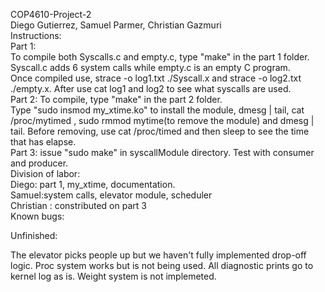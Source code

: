 COP4610-Project-2 <br/>
Diego Gutierrez, Samuel Parmer, Christian Gazmuri <br/>
Instructions:<br/>
Part 1: <br/>
To compile both Syscalls.c and empty.c, type "make" in the part 1 folder. Syscall.c adds 6 system calls while empty.c is an empty C program. <br/>
Once compiled use, strace -o log1.txt ./Syscall.x and strace -o log2.txt ./empty.x. After use cat log1 and log2 to see what syscalls are used. <br/>
Part 2: To compile, type "make" in the part 2 folder. <br/>
Type "sudo insmod my_xtime.ko" to install the module, dmesg | tail, cat /proc/mytimed ,  sudo rmmod mytime(to remove the module) and  dmesg | tail. Before removing, use cat /proc/timed and then sleep to see the time that has elapse. <br/>
Part 3: issue "sudo make" in syscallModule directory. Test with consumer and producer. <br/>
Division of labor:<br/>
Diego: part 1, my_xtime, documentation.<br/>
Samuel:system calls, elevator module, scheduler  <br/>
Christian : constributed on part 3 <br/>
Known bugs:

Unfinished:

The elevator picks people up but we haven't fully implemented drop-off logic.
Proc system works but is not being used. All diagnostic prints go to kernel log as is.
Weight system is not implemeted.
<br/>
